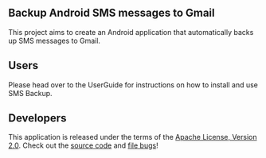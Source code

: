 ## Backup Android SMS messages to Gmail ##

This project aims to create an Android application that automatically backs up SMS messages to Gmail.


## Users ##
Please head over to the UserGuide for instructions on how to install and use SMS Backup.

## Developers ##
This application is released under the terms of the [Apache License, Version 2.0](http://www.apache.org/licenses/LICENSE-2.0.html). Check out the [source code](http://code.google.com/p/android-sms/source/checkout) and [file bugs](http://code.google.com/p/android-sms/issues/list)!